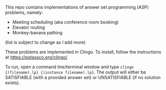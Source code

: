 This repo contains implementations of answer set programming (ASP) problems, namely:

* Meeting scheduling (aka conference room booking)
* Elevator routing
* Monkey-banana pathing

(list is subject to change as I add more)

These problems are implemented in Clingo. To install, follow the instructions at https://potassco.org/clingo/ 

To run, open a command line/terminal window and type `clingo {(filename).lp} {(instance filename).lp}`. The output will either be SATISFIABLE (with a provided answer set) or UNSATISFIABLE (if no solution exists). 